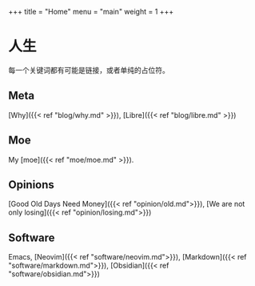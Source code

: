 +++
title = "Home"
menu = "main"
weight = 1
+++

# 人生

每一个关键词都有可能是链接，或者单纯的占位符。

## Meta

[Why]({{< ref "blog/why.md" >}}), [Libre]({{< ref "blog/libre.md" >}})

## Moe

My [moe]({{< ref "moe/moe.md" >}}).

## Opinions

[Good Old Days Need Money]({{< ref "opinion/old.md">}}), [We are not only losing]({{< ref "opinion/losing.md">}})

## Software

Emacs, [Neovim]({{< ref "software/neovim.md">}}), [Markdown]({{< ref "software/markdown.md">}}), [Obsidian]({{< ref "software/obsidian.md">}})
